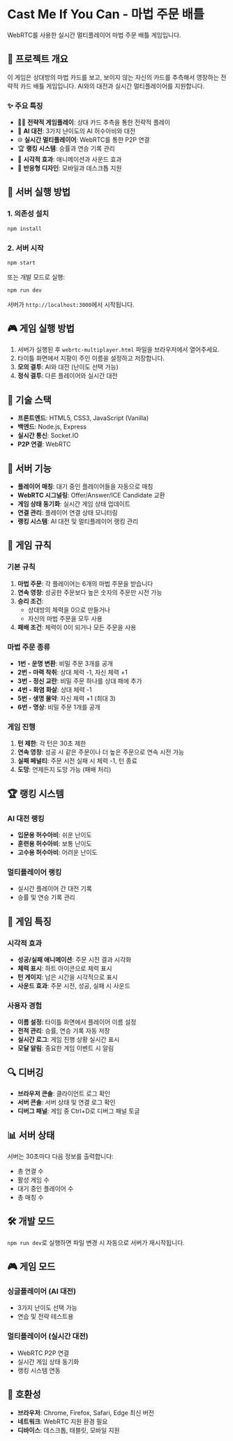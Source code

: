 # Cast Me If You Can - 마법 주문 배틀

WebRTC를 사용한 실시간 멀티플레이어 마법 주문 배틀 게임입니다.

## 🎯 프로젝트 개요

이 게임은 상대방의 마법 카드를 보고, 보이지 않는 자신의 카드를 추측해서 영창하는 전략적 카드 배틀 게임입니다. AI와의 대전과 실시간 멀티플레이어를 지원합니다.

### ✨ 주요 특징
- 🧙‍♂️ **전략적 게임플레이**: 상대 카드 추측을 통한 전략적 플레이
- 🤖 **AI 대전**: 3가지 난이도의 AI 허수아비와 대전
- 🌐 **실시간 멀티플레이어**: WebRTC를 통한 P2P 연결
- 🏆 **랭킹 시스템**: 승률과 연승 기록 관리
- 🎨 **시각적 효과**: 애니메이션과 사운드 효과
- 📱 **반응형 디자인**: 모바일과 데스크톱 지원

## 🚀 서버 실행 방법

### 1. 의존성 설치
```bash
npm install
```

### 2. 서버 시작
```bash
npm start
```

또는 개발 모드로 실행:
```bash
npm run dev
```

서버가 `http://localhost:3000`에서 시작됩니다.

## 🎮 게임 실행 방법

1. 서버가 실행된 후 `webrtc-multiplayer.html` 파일을 브라우저에서 열어주세요.
2. 타이틀 화면에서 지팡이 주인 이름을 설정하고 저장합니다.
3. **모의 결투**: AI와 대전 (난이도 선택 가능)
4. **정식 결투**: 다른 플레이어와 실시간 대전

## 🔧 기술 스택

- **프론트엔드**: HTML5, CSS3, JavaScript (Vanilla)
- **백엔드**: Node.js, Express
- **실시간 통신**: Socket.IO
- **P2P 연결**: WebRTC

## 📡 서버 기능

- **플레이어 매칭**: 대기 중인 플레이어들을 자동으로 매칭
- **WebRTC 시그널링**: Offer/Answer/ICE Candidate 교환
- **게임 상태 동기화**: 실시간 게임 상태 업데이트
- **연결 관리**: 플레이어 연결 상태 모니터링
- **랭킹 시스템**: AI 대전 및 멀티플레이어 랭킹 관리

## 🎯 게임 규칙

### 기본 규칙
1. **마법 주문**: 각 플레이어는 6개의 마법 주문을 받습니다
2. **연속 영창**: 성공한 주문보다 높은 숫자의 주문만 시전 가능
3. **승리 조건**: 
   - 상대방의 체력을 0으로 만들거나
   - 자신의 마법 주문을 모두 사용
4. **패배 조건**: 체력이 0이 되거나 모든 주문을 사용

### 마법 주문 종류
- **1번 - 운명 변환**: 비밀 주문 3개를 공개
- **2번 - 마력 착취**: 상대 체력 -1, 자신 체력 +1
- **3번 - 정신 교란**: 비밀 주문 하나를 상대 패에 추가
- **4번 - 화염 화살**: 상대 체력 -1
- **5번 - 생명 물약**: 자신 체력 +1 (최대 3)
- **6번 - 명상**: 비밀 주문 1개를 공개

### 게임 진행
1. **턴 제한**: 각 턴은 30초 제한
2. **연속 영창**: 성공 시 같은 주문이나 더 높은 주문으로 연속 시전 가능
3. **실패 페널티**: 주문 시전 실패 시 체력 -1, 턴 종료
4. **도망**: 언제든지 도망 가능 (패배 처리)

## 🏆 랭킹 시스템

### AI 대전 랭킹
- **입문용 허수아비**: 쉬운 난이도
- **훈련용 허수아비**: 보통 난이도  
- **고수용 허수아비**: 어려운 난이도

### 멀티플레이어 랭킹
- 실시간 플레이어 간 대전 기록
- 승률 및 연승 기록 관리

## 🎨 게임 특징

### 시각적 효과
- **성공/실패 애니메이션**: 주문 시전 결과 시각화
- **체력 표시**: 하트 아이콘으로 체력 표시
- **턴 게이지**: 남은 시간을 시각적으로 표시
- **사운드 효과**: 주문 시전, 성공, 실패 시 사운드

### 사용자 경험
- **이름 설정**: 타이틀 화면에서 플레이어 이름 설정
- **전적 관리**: 승률, 연승 기록 자동 저장
- **실시간 로그**: 게임 진행 상황 실시간 표시
- **모달 알림**: 중요한 게임 이벤트 시 알림

## 🔍 디버깅

- **브라우저 콘솔**: 클라이언트 로그 확인
- **서버 콘솔**: 서버 상태 및 연결 로그 확인
- **디버그 패널**: 게임 중 Ctrl+D로 디버그 패널 토글

## 📊 서버 상태

서버는 30초마다 다음 정보를 출력합니다:
- 총 연결 수
- 활성 게임 수
- 대기 중인 플레이어 수
- 총 매칭 수

## 🛠️ 개발 모드

`npm run dev`로 실행하면 파일 변경 시 자동으로 서버가 재시작됩니다.

## 🎮 게임 모드

### 싱글플레이어 (AI 대전)
- 3가지 난이도 선택 가능
- 연습 및 전략 테스트용

### 멀티플레이어 (실시간 대전)
- WebRTC P2P 연결
- 실시간 게임 상태 동기화
- 랭킹 시스템 연동

## 📱 호환성

- **브라우저**: Chrome, Firefox, Safari, Edge 최신 버전
- **네트워크**: WebRTC 지원 환경 필요
- **디바이스**: 데스크톱, 태블릿, 모바일 지원 